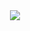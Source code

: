 <div align="center">
  <img src="https://user-images.githubusercontent.com/61476935/115932454-62215000-a463-11eb-911f-687f0a57a3dd.png">
</div>
